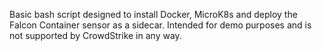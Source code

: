 Basic bash script designed to install Docker, MicroK8s and deploy the Falcon Container sensor as a sidecar. Intended for demo purposes and is not supported by CrowdStrike in any way.
